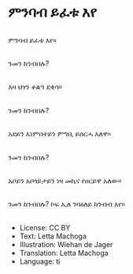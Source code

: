# ምንባብ ይፈቱ እየ

##
ምንባብ ይፈቱ እየ።

##
ንመን ከንብበሉ?

##
እዛ ህፃን ቆልዓ ደቂሳ።

##
ንመን ከንብበሉ?

##
አደይን እነምበተይን ምግቢ ይሰርሓ አለዋ።

##
ንመን ከንብበሉ?

##
አቦይን አቦጎይታይን ነዛ መኪና የዐርይዋ አለው።

##
ንመን ከንብበሉ? ኮፍ ኢለ ንባዕለይ ከንብብ እየ።

##
* License: CC BY
* Text: Letta Machoga
* Illustration: Wiehan de Jager
* Translation: Letta Machoga
* Language: ti
